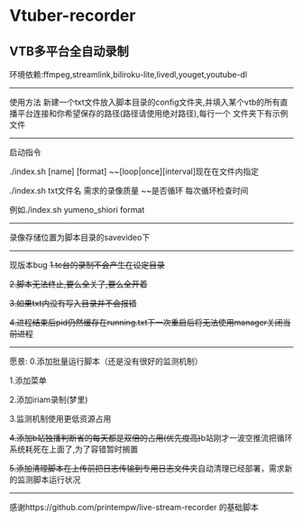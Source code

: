 # Vtuber-recorder
VTB多平台全自动录制
-----------------------------------------------------

环境依赖:ffmpeg,streamlink,biliroku-lite,livedl,youget,youtube-dl

-----------------------------------------------------
使用方法
新建一个txt文件放入脚本目录的config文件夹,并填入某个vtb的所有直播平台连接和你希望保存的路径(路径请使用绝对路径),每行一个
文件夹下有示例文件

------------------------------------------------------------
启动指令

./index.sh [name]     [format] ~~[loop|once][interval]现在在文件内指定

./index.sh txt文件名 需求的录像质量 ~~是否循环 每次循环检查时间 

例如./index.sh yumeno_shiori format 

------------------------------------------------------------

录像存储位置为脚本目录的savevideo下

------------------------------------------------------------
现版本bug
~~1.tc台的录制不会产生在设定目录~~

~~2.脚本无法终止,要么全关了,要么全开着~~

~~3.如果txt内没有写入目录并不会报错~~

~~4.进程结束后pid仍然缓存在running.txt下一次重启后将无法使用manager关闭当前进程~~

------------------------------------------------------------
愿景:
0.添加批量运行脚本（还是没有很好的监测机制）

1.添加菜单

2.添加iriam录制(梦里)

3.监测机制使用更低资源占用

~~4.添加b站独播判断省的每天都是双倍的占用(优先度高)~~b站刚才一波空推流把循环系统耗死在上面了,为了容错暂时搁置

~~5.添加清理脚本在上传前把日志传输到专用日志文件夹~~自动清理已经部署，需求新的监测脚本运行状况


------------------------------------------------------------

感谢https://github.com/printempw/live-stream-recorder 的基础脚本 
